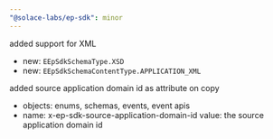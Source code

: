 ```yaml
---
"@solace-labs/ep-sdk": minor
---
```


added support for XML

- new: `EEpSdkSchemaType.XSD`
- new: `EEpSdkSchemaContentType.APPLICATION_XML`

added source application domain id as attribute on copy

- objects: enums, schemas, events, event apis
- name: x-ep-sdk-source-application-domain-id
  value: the source application domain id
